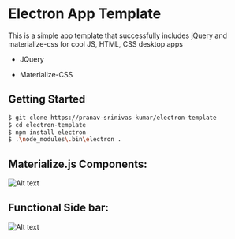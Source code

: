 Electron App Template
=====================

This is a simple app template that successfully includes jQuery and materialize-css for cool JS, HTML, CSS desktop apps

* JQuery

* Materialize-CSS

Getting Started
---------------

```bash
$ git clone https://pranav-srinivas-kumar/electron-template
$ cd electron-template
$ npm install electron
$ .\node_modules\.bin\electron .
```

Materialize.js Components:
-------------------------
![Alt text](https://github.com/pranav-srinivas-kumar/electron-template/blob/master/screenshots/01.png?raw=true "Materialize Components")

Functional Side bar:
-------------------
![Alt text](https://github.com/pranav-srinivas-kumar/electron-template/blob/master/screenshots/02.png?raw=true "Functional Side bar")

